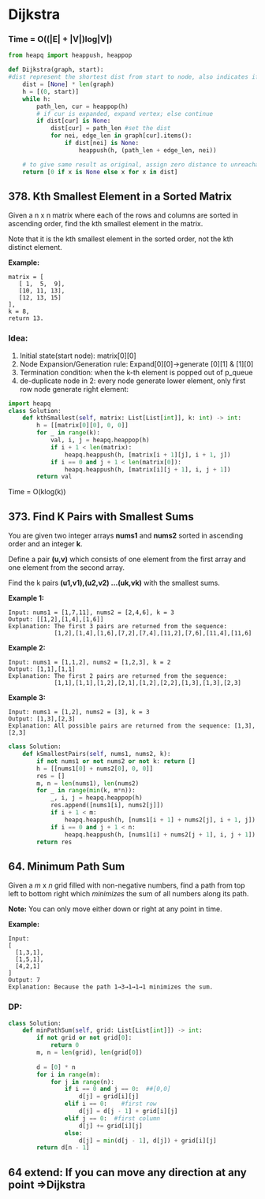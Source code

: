 # Dijkstra

### Time = O\(\(\|E\| + \|V\|\)log\|V\|\)

```python
from heapq import heappush, heappop

def Dijkstra(graph, start):
#dist represent the shortest dist from start to node, also indicates if node is expanded
    dist = [None] * len(graph) 
    h = [(0, start)]
    while h:
        path_len, cur = heappop(h)
        # if cur is expanded, expand vertex; else continue
        if dist[cur] is None: 
            dist[cur] = path_len #set the dist
            for nei, edge_len in graph[cur].items():
                if dist[nei] is None:
                    heappush(h, (path_len + edge_len, nei))

    # to give same result as original, assign zero distance to unreachable vertices             
    return [0 if x is None else x for x in dist] 
```

## 378. Kth Smallest Element in a Sorted Matrix

Given a n x n matrix where each of the rows and columns are sorted in ascending order, find the kth smallest element in the matrix.

Note that it is the kth smallest element in the sorted order, not the kth distinct element.

**Example:**

```text
matrix = [
   [ 1,  5,  9],
   [10, 11, 13],
   [12, 13, 15]
],
k = 8,
return 13.
```

### Idea:

1. Initial state\(start node\):  matrix\[0\]\[0\]
2. Node Expansion/Generation rule:  Expand\[0\]\[0\]-&gt;generate \[0\]\[1\] & \[1\]\[0\]
3. Termination condition:  when the k-th element is popped out of p\_queue
4. de-duplicate node in 2:  every node generate lower element, only first row node generate right element:

```python
import heapq
class Solution:
    def kthSmallest(self, matrix: List[List[int]], k: int) -> int:
        h = [[matrix[0][0], 0, 0]]
        for _ in range(k):
            val, i, j = heapq.heappop(h)
            if i + 1 < len(matrix):   
                heapq.heappush(h, [matrix[i + 1][j], i + 1, j])
            if i == 0 and j + 1 < len(matrix[0]): 
                heapq.heappush(h, [matrix[i][j + 1], i, j + 1])
        return val
```

Time = O\(klog\(k\)\)

## 373. Find K Pairs with Smallest Sums

You are given two integer arrays **nums1** and **nums2** sorted in ascending order and an integer **k**.

Define a pair **\(u,v\)** which consists of one element from the first array and one element from the second array.

Find the k pairs **\(u1,v1\),\(u2,v2\) ...\(uk,vk\)** with the smallest sums.

**Example 1:**

```text
Input: nums1 = [1,7,11], nums2 = [2,4,6], k = 3
Output: [[1,2],[1,4],[1,6]] 
Explanation: The first 3 pairs are returned from the sequence: 
             [1,2],[1,4],[1,6],[7,2],[7,4],[11,2],[7,6],[11,4],[11,6]
```

**Example 2:**

```text
Input: nums1 = [1,1,2], nums2 = [1,2,3], k = 2
Output: [1,1],[1,1]
Explanation: The first 2 pairs are returned from the sequence: 
             [1,1],[1,1],[1,2],[2,1],[1,2],[2,2],[1,3],[1,3],[2,3]
```

**Example 3:**

```text
Input: nums1 = [1,2], nums2 = [3], k = 3
Output: [1,3],[2,3]
Explanation: All possible pairs are returned from the sequence: [1,3],[2,3]
```

```python
class Solution:
    def kSmallestPairs(self, nums1, nums2, k):
        if not nums1 or not nums2 or not k: return []
        h = [[nums1[0] + nums2[0], 0, 0]]
        res = []
        m, n = len(nums1), len(nums2)
        for _ in range(min(k, m*n)):
            _, i, j = heapq.heappop(h)
            res.append([nums1[i], nums2[j]])
            if i + 1 < m:
                heapq.heappush(h, [nums1[i + 1] + nums2[j], i + 1, j])
            if i == 0 and j + 1 < n:
                heapq.heappush(h, [nums1[i] + nums2[j + 1], i, j + 1])
        return res
```

## 64. Minimum Path Sum

Given a _m_ x _n_ grid filled with non-negative numbers, find a path from top left to bottom right which _minimizes_ the sum of all numbers along its path.

**Note:** You can only move either down or right at any point in time.

**Example:**

```text
Input:
[
  [1,3,1],
  [1,5,1],
  [4,2,1]
]
Output: 7
Explanation: Because the path 1→3→1→1→1 minimizes the sum.
```

### DP:

```python
class Solution:
    def minPathSum(self, grid: List[List[int]]) -> int:
        if not grid or not grid[0]:
            return 0
        m, n = len(grid), len(grid[0])
        
        d = [0] * n
        for i in range(m):
            for j in range(n):
                if i == 0 and j == 0:  ##[0,0]
                    d[j] = grid[i][j]
                elif i == 0:    #first row
                    d[j] = d[j - 1] + grid[i][j]
                elif j == 0:  #first column
                    d[j] += grid[i][j]
                else:
                    d[j] = min(d[j - 1], d[j]) + grid[i][j]            
        return d[n - 1]  
```

## 64 extend: If you can move any direction at any point =&gt;Dijkstra

